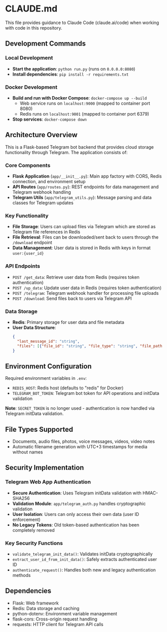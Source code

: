 # CLAUDE.md

This file provides guidance to Claude Code (claude.ai/code) when working with code in this repository.

## Development Commands

### Local Development
- **Start the application**: `python run.py` (runs on `0.0.0.0:8080`)
- **Install dependencies**: `pip install -r requirements.txt`

### Docker Development
- **Build and run with Docker Compose**: `docker-compose up --build`
  - Web service runs on `localhost:9000` (mapped to container port 8080)
  - Redis runs on `localhost:9001` (mapped to container port 6379)
- **Stop services**: `docker-compose down`

## Architecture Overview

This is a Flask-based Telegram bot backend that provides cloud storage functionality through Telegram. The application consists of:

### Core Components
- **Flask Application** (`app/__init__.py`): Main app factory with CORS, Redis connection, and environment setup
- **API Routes** (`app/routes.py`): REST endpoints for data management and Telegram webhook handling
- **Telegram Utils** (`app/telegram_utils.py`): Message parsing and data classes for Telegram updates

### Key Functionality
- **File Storage**: Users can upload files via Telegram which are stored as Telegram file references in Redis
- **File Retrieval**: Files can be downloaded/sent back to users through the `/download` endpoint
- **Data Management**: User data is stored in Redis with keys in format `user:{user_id}`

### API Endpoints
- `POST /get_data`: Retrieve user data from Redis (requires token authentication)
- `POST /up_data`: Update user data in Redis (requires token authentication)  
- `POST /telegram`: Telegram webhook handler for processing file uploads
- `POST /download`: Send files back to users via Telegram API

### Data Storage
- **Redis**: Primary storage for user data and file metadata
- **User Data Structure**: 
  ```json
  {
    "last_message_id": "string",
    "files": [{"file_id": "string", "file_type": "string", "file_path": "string"}]
  }
  ```

## Environment Configuration

Required environment variables in `.env`:
- `REDIS_HOST`: Redis host (defaults to "redis" for Docker)
- `TELEGRAM_BOT_TOKEN`: Telegram bot token for API operations and initData validation

**Note**: `SECRET_TOKEN` is no longer used - authentication is now handled via Telegram initData validation.

## File Types Supported
- Documents, audio files, photos, voice messages, videos, video notes
- Automatic filename generation with UTC+3 timestamps for media without names

## Security Implementation

### Telegram Web App Authentication
- **Secure Authentication**: Uses Telegram initData validation with HMAC-SHA256
- **Validation Module**: `app/telegram_auth.py` handles cryptographic validation
- **User Isolation**: Users can only access their own data (user ID enforcement)
- **No Legacy Tokens**: Old token-based authentication has been completely removed

### Key Security Functions
- `validate_telegram_init_data()`: Validates initData cryptographically
- `extract_user_id_from_init_data()`: Safely extracts authenticated user ID
- `authenticate_request()`: Handles both new and legacy authentication methods

## Dependencies
- Flask: Web framework
- Redis: Data storage and caching
- python-dotenv: Environment variable management
- flask-cors: Cross-origin request handling
- requests: HTTP client for Telegram API calls